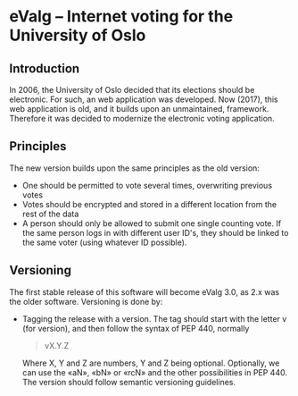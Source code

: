 # eValg – Internet voting for the University of Oslo

## Introduction

In 2006, the University of Oslo decided that its elections should be
electronic. For such, an web application was developed. Now (2017),
this web application is old, and it builds upon an unmaintained,
framework. Therefore it was decided to modernize the electronic voting
application.

## Principles

The new version builds upon the same principles as the old version:

* One should be permitted to vote several times, overwriting previous
  votes
* Votes should be encrypted and stored in a different location from
  the rest of the data
* A person should only be allowed to submit one single counting vote.
  If the same person logs in with different user ID's, they should
  be linked to the same voter (using whatever ID possible).

## Versioning

The first stable release of this software will become eValg 3.0, as 2.x
was the older software. Versioning is done by:

* Tagging the release with a version. The tag should start with the letter
  v (for version), and then follow the syntax of PEP 440, normally

  > vX.Y.Z

  Where X, Y and Z are numbers, Y and Z being optional. Optionally, we can
  use the «aN», «bN» or «rcN» and the other possibilities in PEP 440. The
  version should follow semantic versioning guidelines.
